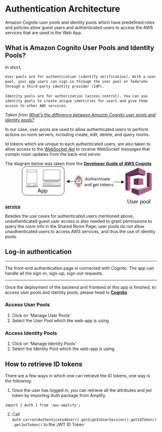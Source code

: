# Authentication Architecture

Amazon Cognito user pools and identity pools which have predefined roles and policies allow guest users and authenticated users to access the AWS services that are used in the Web App.

## What is Amazon Cognito User Pools and Identity Pools?

In short,

    User pools are for authentication (identify verification). With a user pool, your app users can sign in through the user pool or federate through a third-party identity provider (IdP).

    Identity pools are for authorization (access control). You can use identity pools to create unique identities for users and give them access to other AWS services.

*Taken from [What's the difference between Amazon Cognito user pools and identity pools?](https://aws.amazon.com/premiumsupport/knowledge-center/cognito-user-pools-identity-pools/)*

In our case, user pools are used to allow authenticated users to perform actions on room servers, including create, edit, delete, and query rooms. 

Id tokens which are unique to each authenticated users, are also taken to allow access to the [WebSocket Api](https://docs.aws.amazon.com/apigateway/latest/developerguide/apigateway-websocket-api.html/) to receive WebSocket messages that contain room updates from the back-end server. 

The diagram below was taken from the [**Developer Guide of AWS Cognito service**](https://docs.aws.amazon.com/cognito/latest/developerguide/amazon-cognito-user-pools-using-tokens-with-identity-providers.html)
![Data Aggregation Workflow](images/auth/refresh_token_flow.png)

Besides the use cases for authenticated users mentioned above, unauthenticated guest user access is also needed to grant permissions to query the room info in the Shared Room Page; user pools do not allow unauthenticated users to access AWS services, and thus the use of identity pools.


## Log-in authentication
<hr>

The front-end authentication page is connected with Cognito. The app can handle all the 
sign-in, sign-up, sign-out requests.

<hr>

Once the deployment of the backend and frontend of this app is finished, to access user pools and identity pools, please head to
[**Cognito**](https://console.aws.amazon.com/cognito/home).

### Access User Pools
1. Click on 'Manage User Pools'
2. Select the User Pool which the web-app is using

### Access Identity Pools
1. Click on 'Manage Identity Pools'
2. Select the Identity Pool which the web-app is using

## How to retrieve ID tokens

There are a few ways in which one can retrieve the ID tokens, one way is the following:

1. Once the user has logged in, you can retrieve all the attributes and jwt token by importing Auth package from Amplify,

`import { Auth } from 'aws-amplify';`

2. Call `Auth.currentAuthenticatedUser().getSignInUserSession().getIdToken().getJwtToken()` to the JWT ID Token